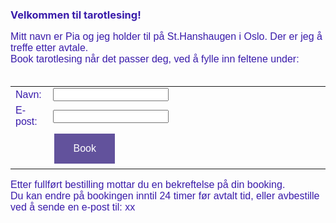 <font color="391baa"> <h3>Velkommen til tarotlesing!</h3></font>
 <p style="font-family: 'Arial'; font-size: 16px; color: 391baa;">
    Mitt navn er Pia og jeg holder til p&aring;  St.Hanshaugen i Oslo. Der er jeg  	&aring;  treffe etter avtale. <br>
    Book tarotlesing n&aring;r det passer deg, ved &aring; fylle inn feltene under:<br><br>
 </p>

 <!-- FORMATER BOOKING-KNAPP -->
<style>
      input[type=submit] {
        background-color: #62529c;
        border: none;
        color: white;
        padding: 15px 30px;
        text-decoration: none;
        margin: 4px 2px;
        cursor: pointer;
         .footer {
    display: none;
  }
      }
  </style>

<!-- TABELL -->
<!--        -->
<div id="divID">
<form action="" method="post">
  <table style="font-family: 'Arial'; font-size: 16px; color: 391baa; border:none;">
    <colgroup>
       <col span="1" style="width: 12%;">
    </colgroup>
     <tr style="border: none;">
         <td style="border: none;">Navn:</td>
         <td style="border: none;"><input type="text" name="navn" /></td>
    </tr>
     <tr style="border: none; height: 10%;"></tr>
     <tr style="border: none;">
          <td style="border: none;">E-post:</td>
          <td style="border: none;"><input type="text" name="epost" /></td>
     </tr>
     <tr style="border: none;"></tr>
     <tr style="border: none;">
         <td style="border: none;">&nbsp;</td>
         <td style="border: none;"><input style="font-family: 'Arial'; font-size: 16px;" type="submit" value="Book" /></td>
    </tr>
  </table>
</form>
</div>
<!--  -->
<!--  -->

<p style="font-family: 'Arial'; font-size: 16px; color: 391baa;">
Etter fullf&oslash;rt bestilling mottar du en bekreftelse p&aring; din booking.<br>
Du kan endre p&aring; bookingen inntil 24 timer f&oslash;r avtalt tid, eller avbestille ved &aring; sende en e-post til: xx <br>
</p>

